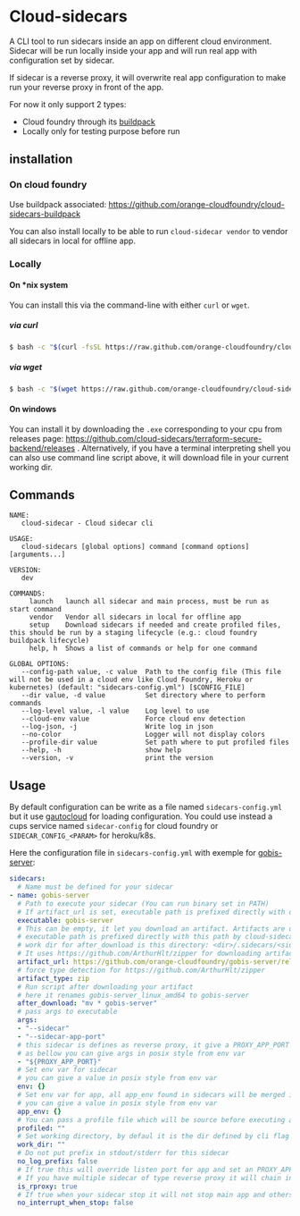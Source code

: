 # Cloud-sidecars

A CLI tool to run sidecars inside an app on different cloud environment.
Sidecar will be run locally inside your app and will run real app with configuration set by sidecar.

If sidecar is a reverse proxy, it will overwrite real app configuration to make run your reverse proxy in front of the app.

For now it only support 2 types:
- Cloud foundry through its [buildpack](https://github.com/orange-cloudfoundry/cloud-sidecars-buildpack)
- Locally only for testing purpose before run

## installation

### On cloud foundry

Use buildpack associated: https://github.com/orange-cloudfoundry/cloud-sidecars-buildpack

You can also install locally to be able to run `cloud-sidecar vendor` to vendor all sidecars in local for offline app.

### Locally

#### On *nix system

You can install this via the command-line with either `curl` or `wget`.

##### via curl

```bash
$ bash -c "$(curl -fsSL https://raw.github.com/orange-cloudfoundry/cloud-sidecars/master/bin/install.sh)"
```

##### via wget

```bash
$ bash -c "$(wget https://raw.github.com/orange-cloudfoundry/cloud-sidecars/master/bin/install.sh -O -)"
```

#### On windows

You can install it by downloading the `.exe` corresponding to your cpu from releases page: https://github.com/cloud-sidecars/terraform-secure-backend/releases .
Alternatively, if you have a terminal interpreting shell you can also use command line script above, it will download file in your current working dir.

## Commands

```
NAME:
   cloud-sidecar - Cloud sidecar cli

USAGE:
   cloud-sidecars [global options] command [command options] [arguments...]

VERSION:
   dev

COMMANDS:
     launch   launch all sidecar and main process, must be run as start command
     vendor   Vendor all sidecars in local for offline app
     setup    Download sidecars if needed and create profiled files, this should be run by a staging lifecycle (e.g.: cloud foundry buildpack lifecycle)
     help, h  Shows a list of commands or help for one command

GLOBAL OPTIONS:
   --config-path value, -c value  Path to the config file (This file will not be used in a cloud env like Cloud Foundry, Heroku or kubernetes) (default: "sidecars-config.yml") [$CONFIG_FILE]
   --dir value, -d value          Set directory where to perform commands
   --log-level value, -l value    Log level to use
   --cloud-env value              Force cloud env detection
   --log-json, -j                 Write log in json
   --no-color                     Logger will not display colors
   --profile-dir value            Set path where to put profiled files
   --help, -h                     show help
   --version, -v                  print the version
```

## Usage

By default configuration can be write as a file named `sidecars-config.yml` 
but it use [gautocloud](https://github.com/cloudfoundry-community/gautocloud) for loading configuration.
You could use instead a cups service named `sidecar-config` for cloud foundry or `SIDECAR_CONFIG_<PARAM>` for heroku/k8s.

Here the configuration file in `sidecars-config.yml` with exemple for [gobis-server]():

```yaml
sidecars:
  # Name must be defined for your sidecar
- name: gobis-server
  # Path to execute your sidecar (You can run binary set in PATH)
  # If artifact_url is set, executable path is prefixed directly with download path by cloud-sidecars
  executable: gobis-server
  # This can be empty, it let you download an artifact. Artifacts are unzipped and placed at <dir>/.sidecars/<sidecar name>
  # executable path is prefixed directly with this path by cloud-sidecars
  # work dir for after_download is this directory: <dir>/.sidecars/<sidecar name>
  # It uses https://github.com/ArthurHlt/zipper for downloading artifacts this let you download git, zip, tar, tgz or any other file (they all be uncompressed)
  artifact_url: https://github.com/orange-cloudfoundry/gobis-server/releases/download/v1.6.1/gobis-server_linux_amd64.zip
  # force type detection for https://github.com/ArthurHlt/zipper
  artifact_type: zip
  # Run script after downloading your artifact
  # here it renames gobis-server_linux_amd64 to gobis-server
  after_download: "mv * gobis-server"
  # pass args to executable
  args: 
  - "--sidecar"
  - "--sidecar-app-port"
  # this sidecar is defines as reverse proxy, it give a PROXY_APP_PORT env var
  # as bellow you can give args in posix style from env var
  - "${PROXY_APP_PORT}"
  # Set env var for sidecar
  # you can give a value in posix style from env var
  env: {}
  # Set env var for app, all app_env found in sidecars will be merged in one
  # you can give a value in posix style from env var
  app_env: {}
  # You can pass a profile file which will be source before executing app
  profiled: ""
  # Set working directory, by defaul it is the dir defined by cli flag --dir
  work_dir: ""
  # Do not put prefix in stdout/stderr for this sidecar
  no_log_prefix: false
  # If true this will override listen port for app and set an PROXY_APP_PORT env var for sidecar
  # If you have multiple sidecar of type reverse proxy it will chain in the order set here.
  is_rproxy: true
  # If true when your sidecar stop it will not stop main app and others sidecars
  no_interrupt_when_stop: false
```